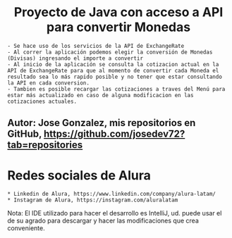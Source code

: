 <h1 align="center"> Proyecto de Java con acceso a API para convertir Monedas </h1>

    - Se hace uso de los servicios de la API de ExchangeRate
    - Al correr la aplicación podemos elegir la conversión de Monedas (Divisas) ingresando el importe a convertir
    - Al inicio de la aplicación se consulta la cotizacion actual en la API de ExchangeRate para que al momento de convertir cada Moneda el resultado sea lo más rapido posible y no tener que estar consultando la API en cada conversion.
    - Tambien es posible recargar las cotizaciones a traves del Menú para estar más actualizado en caso de alguna modificacion en las cotizaciones actuales.

## Autor: Jose Gonzalez, mis repositorios en GitHub, https://github.com/josedev72?tab=repositories

# Redes sociales de Alura
    * Linkedin de Alura, https://www.linkedin.com/company/alura-latam/
    * Instagram de Alura, https://instagram.com/aluralatam

Nota: El IDE utilizado para hacer el desarrollo es IntelliJ, ud. puede usar el de su agrado para descargar y hacer las modificaciones que crea conveniente.

